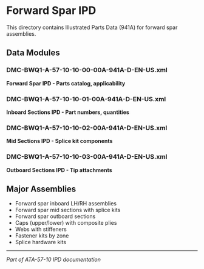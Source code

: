 # Forward Spar IPD

This directory contains Illustrated Parts Data (941A) for forward spar assemblies.

## Data Modules

### DMC-BWQ1-A-57-10-10-00-00A-941A-D-EN-US.xml
**Forward Spar IPD - Parts catalog, applicability**

### DMC-BWQ1-A-57-10-10-01-00A-941A-D-EN-US.xml
**Inboard Sections IPD - Part numbers, quantities**

### DMC-BWQ1-A-57-10-10-02-00A-941A-D-EN-US.xml
**Mid Sections IPD - Splice kit components**

### DMC-BWQ1-A-57-10-10-03-00A-941A-D-EN-US.xml
**Outboard Sections IPD - Tip attachments**

## Major Assemblies

- Forward spar inboard LH/RH assemblies
- Forward spar mid sections with splice kits
- Forward spar outboard sections
- Caps (upper/lower) with composite plies
- Webs with stiffeners
- Fastener kits by zone
- Splice hardware kits

---

*Part of ATA-57-10 IPD documentation*
